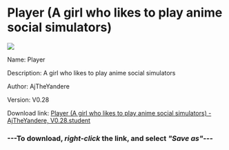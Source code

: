 # Player (A girl who likes to play anime social simulators)

<img src = "https://raw.githubusercontent.com/Arbiter1223/Koukou-Gurashi-Custom-Students/master/Students/Files/Player%20(A%20girl%20who%20likes%20to%20play%20anime%20social%20simulators).png">

Name: Player

Description: A girl who likes to play anime social simulators

Author: AjTheYandere

Version: V0.28

Download link: <a href="https://raw.githubusercontent.com/Arbiter1223/Koukou-Gurashi-Custom-Students/master/Students/Files/Player%20(A%20girl%20who%20likes%20to%20play%20anime%20social%20simulators)%20-%20AjTheYandere%2C%20V0.28.student">Player (A girl who likes to play anime social simulators) - AjTheYandere, V0.28.student</a>

### ---**To download, _right-click_ the link, and select _"Save as"_**---

